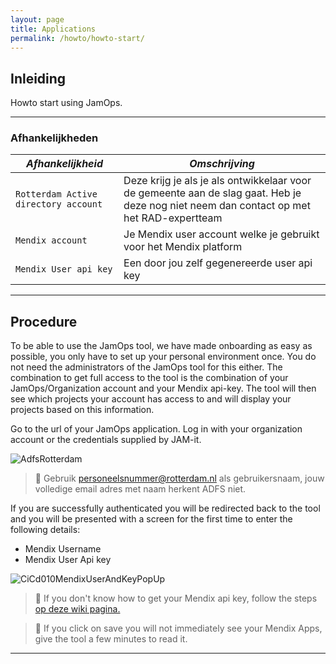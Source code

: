 ```yaml
---
layout: page
title: Applications
permalink: /howto/howto-start/
---
```


## Inleiding

Howto start using JamOps.

---

### Afhankelijkheden

| _Afhankelijkheid_                    | _Omschrijving_                                                                                                                           |
| ------------------------------------ | ---------------------------------------------------------------------------------------------------------------------------------------- |
| `Rotterdam Active directory account` | Deze krijg je als je als ontwikkelaar voor de gemeente aan de slag gaat. Heb je deze nog niet neem dan contact op met het RAD-expertteam |
| `Mendix account`                     | Je Mendix user account welke je gebruikt voor het Mendix platform                                                                        |
| `Mendix User api key`                | Een door jou zelf gegenereerde user api key                                                                                              |

---

## Procedure

To be able to use the JamOps tool, we have made onboarding as easy as possible, you only have to set up your personal environment once. You do not need the administrators of the JamOps tool for this either. The combination to get full access to the tool is the combination of your JamOps/Organization account and your Mendix api-key. The tool will then see which projects your account has access to and will display your projects based on this information.

Go to the url of your JamOps application. Log in with your organization account or the credentials supplied by JAM-it.

![AdfsRotterdam](/assets/AdfsRotterdam.png)

> **👋** Gebruik personeelsnummer@rotterdam.nl als gebruikersnaam, jouw volledige email adres met naam herkent ADFS niet.

If you are successfully authenticated you will be redirected back to the tool and you will be presented with a screen for the first time to enter the following details:

- Mendix Username
- Mendix User Api key

![CiCd010MendixUserAndKeyPopUp](assets/CiCd010MendixUserAndKeyPopUp.png)

> **👋** If you don't know how to get your Mendix api key, follow the steps [op deze wiki pagina.](https://gitlab.com/rdamrad/OntwikkelingEnBeheer/documentatie/ontwikkelaars-documentatie/-/wikis/MendixAlgemeen/VerkrijgEenMendixUSerApiKey/VerkrijgEenMendixUserApiKey)

> **👋** If you click on save you will not immediately see your Mendix Apps, give the tool a few minutes to read it.

---
